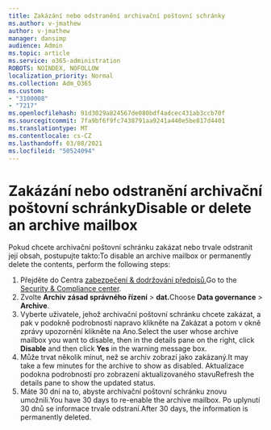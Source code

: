 ```yaml
---
title: Zakázání nebo odstranění archivační poštovní schránky
ms.author: v-jmathew
author: v-jmathew
manager: dansimp
audience: Admin
ms.topic: article
ms.service: o365-administration
ROBOTS: NOINDEX, NOFOLLOW
localization_priority: Normal
ms.collection: Adm_O365
ms.custom:
- "3100008"
- "7217"
ms.openlocfilehash: 91d3029a824567de080bdf4adcec431ab3ccb70f
ms.sourcegitcommit: 7fa9bf6f9fc7438791aa9241a440e5be817d4401
ms.translationtype: MT
ms.contentlocale: cs-CZ
ms.lasthandoff: 03/08/2021
ms.locfileid: "50524094"
---
```

# <a name="disable-or-delete-an-archive-mailbox"></a><span data-ttu-id="9a371-102">Zakázání nebo odstranění archivační poštovní schránky</span><span class="sxs-lookup"><span data-stu-id="9a371-102">Disable or delete an archive mailbox</span></span>

<span data-ttu-id="9a371-103">Pokud chcete archivační poštovní schránku zakázat nebo trvale odstranit její obsah, postupujte takto:</span><span class="sxs-lookup"><span data-stu-id="9a371-103">To disable an archive mailbox or permanently delete the contents, perform the following steps:</span></span>

1. <span data-ttu-id="9a371-104">Přejděte do Centra [zabezpečení & dodržování předpisů.]( https://go.microsoft.com/fwlink/p/?linkid=2077143)</span><span class="sxs-lookup"><span data-stu-id="9a371-104">Go to the [Security & Compliance center]( https://go.microsoft.com/fwlink/p/?linkid=2077143).</span></span>
2. <span data-ttu-id="9a371-105">Zvolte **Archiv zásad správného řízení**  >  **dat.**</span><span class="sxs-lookup"><span data-stu-id="9a371-105">Choose **Data governance** > **Archive**.</span></span>
3. <span data-ttu-id="9a371-106">Vyberte uživatele, jehož archivační poštovní schránku chcete zakázat, a  pak v  podokně podrobností napravo klikněte na Zakázat a potom v okně zprávy upozornění klikněte na Ano.</span><span class="sxs-lookup"><span data-stu-id="9a371-106">Select the user whose archive mailbox you want to disable, then in the details pane on the right, click **Disable** and then click **Yes** in the warning message box.</span></span>
4. <span data-ttu-id="9a371-107">Může trvat několik minut, než se archiv zobrazí jako zakázaný.</span><span class="sxs-lookup"><span data-stu-id="9a371-107">It may take a few minutes for the archive to show as disabled.</span></span> <span data-ttu-id="9a371-108">Aktualizace podokna podrobností pro zobrazení aktualizovaného stavu</span><span class="sxs-lookup"><span data-stu-id="9a371-108">Refresh the details pane to show the updated status.</span></span>
5. <span data-ttu-id="9a371-109">Máte 30 dní na to, abyste archivační poštovní schránku znovu umožnili.</span><span class="sxs-lookup"><span data-stu-id="9a371-109">You have 30 days to re-enable the archive mailbox.</span></span> <span data-ttu-id="9a371-110">Po uplynutí 30 dnů se informace trvale odstraní.</span><span class="sxs-lookup"><span data-stu-id="9a371-110">After 30 days, the information is permanently deleted.</span></span>
